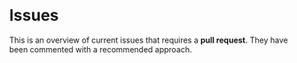 # Issues

This is an overview of current issues that requires a **pull request**. They have been commented with a recommended approach.
